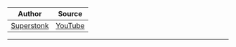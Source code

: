 | Author       | Source       | 
| :-------------: |:-------------:|
|  [Superstonk](https://www.youtube.com/channel/UCI4EET9NJPWxUuXGlG6fxPA) | [YouTube](https://www.youtube.com/watch?v=UDKC_oXqhGM&list=PLDwg9A7JEnq-GpLCtPxcrmKfIF-MzRuTo) | 

---

